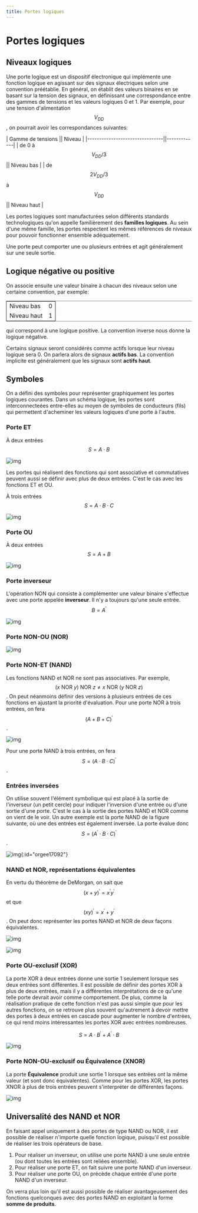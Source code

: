 ```yaml
---
title: Portes logiques
---
```


# Portes logiques

## Niveaux logiques

Une porte logique est un dispositif électronique qui implémente une
fonction logique en agissant sur des signaux électriques selon une
convention préétablie. En général, on établit des valeurs binaires en
se basant sur la tension des signaux, en définissant une
correspondance entre des gammes de tensions et les valeurs logiques 0
et 1. Par exemple, pour une tension d'alimentation $$V_{DD}$$, on
pourrait avoir les correspondances suivantes:

| Gamme de tensions              || Niveau      |
|--------------------------------||-------------|
| de 0 à  $$V_{DD}/3$$           || Niveau bas  |
| de $$2V_{DD}/3$$ à  $$V_{DD}$$ || Niveau haut |


Les portes logiques sont manufacturées selon différents standards
technologiques qu'on appelle familièrement des **familles
logiques**. Au sein d'une même famille, les portes respectent les
mêmes références de niveaux pour pouvoir fonctionner ensemble
adéquatement.

Une porte peut comporter une ou plusieurs entrées et agit généralement
sur une seule sortie.


## Logique négative ou positive

On associe ensuite une valeur binaire à chacun des niveaux selon une
certaine convention, par exemple:

<table border="2" cellspacing="0" cellpadding="6" rules="groups" frame="hsides">


<colgroup>
<col  class="org-left" />

<col  class="org-right" />
</colgroup>
<tbody>
<tr>
<td class="org-left">Niveau bas</td>
<td class="org-right">0</td>
</tr>


<tr>
<td class="org-left">Niveau haut</td>
<td class="org-right">1</td>
</tr>
</tbody>
</table>

qui correspond à une logique positive. La convention inverse nous
donne la logique négative.

Certains signaux seront considérés comme actifs lorsque leur niveau
logique sera 0. On parlera alors de signaux **actifs bas**. La
convention implicite est généralement que les signaux sont **actifs
haut**.


## Symboles

On a défini des symboles pour représenter graphiquement les portes
logiques courantes. Dans un schéma logique, les portes sont
interconnecteées entre-elles au moyen de symboles de conducteurs
(fils) qui permettent d'acheminer les valeurs logiques d'une porte à
l'autre.


### Porte ET

À deux entrées $$S =  A \cdot B$$

![img]({{site.baseurl}}/img/and_logique.svg "Porte ET à deux entrées")

Les portes qui réalisent des fonctions qui sont associative et
commutatives peuvent aussi se définir avec plus de deux entrées. C'est
le cas avec les fonctions ET et OU.

À trois entrées $$S =  A \cdot B \cdot C$$

![img]({{site.baseurl}}/img/and3_logique.svg "Porte ET à trois entrées")


### Porte OU

À deux entrées $$S =  A + B$$

![img]({{site.baseurl}}/img/or_logique.svg "Porte OU à deux entrées")


### Porte inverseur

L'opération NON qui consiste à complémenter une valeur binaire
s'effectue avec une porte appelée **inverseur**.  Il n'y a toujours
qu'une seule entrée. $$B = A^\prime$$

![img]({{site.baseurl}}/img/not_logique.svg "Porte inverseur") 


### Porte NON-OU (NOR)

![img]({{site.baseurl}}/img/nor_logique.svg "NOR à deux entrées")


### Porte NON-ET (NAND)

Les fonctions NAND et NOR ne sont pas associatives. Par exemple, $$(x
\mbox{ NOR } y) \mbox{ NOR } z \neq x \mbox{ NOR } (y \mbox{ NOR } z)
$$. On peut néanmoins définir des versions à plusieurs entrées de ces
fonctions en ajustant la priorité d'évaluation. Pour une porte NOR à
trois entrées, on fera $$ (A + B + C)^\prime $$.

![img]({{site.baseurl}}/img/nand3_logique.svg "NAND à trois entrées")

Pour une porte NAND à trois entrées, on fera $$S = (A \cdot B \cdot
C)^\prime $$.


### Entrées inversées

On utilise souvent l'élément symbolique qui est placé à la sortie de
l'inverseur (un petit cercle) pour indiquer l'inversion d'une entrée
ou d'une sortie d'une porte. C'est le cas à la sortie des portes NAND
et NOR comme on vient de le voir. Un autre exemple est la porte NAND
de la figure suivante, où une des entrées est également
inversée. La porte évalue donc $$S =  (A^\prime \cdot B  \cdot C)^\prime $$.

![img]({{site.baseurl}}/img/nand3_logique_invin1.svg "NAND à trois entrées dont une inversée"){:id="orgee17092"} 


### NAND et NOR, représentations équivalentes

En vertu du théorème de DeMorgan, on sait que $$(x + y)^{\prime} =
x^{\prime} y^{\prime}$$ et que $$(xy)^{\prime} = x^{\prime} +
y^{\prime}$$. On peut donc représenter les portes NAND et NOR de deux
façons équivalentes.

![img]({{site.baseurl}}/img/NORequiv.svg "NOR représentations équivalentes")

![img]({{site.baseurl}}/img/NANDequiv.svg "NAND représentations équivalentes")


### Porte OU-exclusif (XOR)

La porte XOR à deux entrées donne une sortie 1 seulement lorsque ses
deux entrées sont différentes. Il est possible de définir des portes
XOR à plus de deux entrées, mais il y a différentes interprétations de
ce qu'une telle porte devrait avoir comme comportement. De plus, comme
la réalisation pratique de cette fonction n'est pas aussi simple que
pour les autres fonctions, on se retrouve plus souvent qu'autrement à
devoir mettre des portes à deux entrées en cascade pour augmenter le
nombre d'entrées, ce qui rend moins intéressantes les portes XOR avec
entrées nombreuses.

$$ S= A \cdot B^\prime + A^\prime \cdot B $$ 

![img]({{site.baseurl}}/img/exor_logique.svg "Porte XOR à deux entrées")


### Porte NON-OU-exclusif ou Équivalence (XNOR)

La porte **Équivalence** produit une sortie 1 lorsque ses entrées ont
la même valeur (et sont donc équivalentes). Comme pour les portes XOR,
les portes XNOR à plus de trois entrées peuvent s'interpréter de
différentes façons.

![img]({{site.baseurl}}/img/xnor_logique.svg "Porte XNOR")


## Universalité des NAND et NOR

En faisant appel uniquement à des portes de type NAND ou NOR, il est
possible de réaliser n'importe quelle fonction logique, puisqu'il est
possible de réaliser les trois opérateurs de base.

1.  Pour réaliser un inverseur, on utilise une porte NAND à une seule
    entrée (ou dont toutes les entrées sont reliées ensemble).
2.  Pour réaliser une porte ET, on fait suivre une porte NAND d'un
    inverseur.
3.  Pour réaliser une porte OU, on précède chaque entrée d'une porte
    NAND d'un inverseur.

On verra plus loin qu'il est aussi possible de réaliser
avantageusement des fonctions quelconques avec des portes NAND en
exploitant la forme **somme de produits**.
